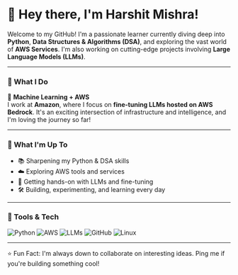 # 👋 Hey there, I'm Harshit Mishra!

Welcome to my GitHub! I'm a passionate learner currently diving deep into **Python**, **Data Structures & Algorithms (DSA)**, and exploring the vast world of **AWS Services**. I'm also working on cutting-edge projects involving **Large Language Models (LLMs)**.

---

### 💼 What I Do

🧠 **Machine Learning + AWS**  
I work at **Amazon**, where I focus on **fine-tuning LLMs hosted on AWS Bedrock**. It's an exciting intersection of infrastructure and intelligence, and I'm loving the journey so far!

---

### 🚀 What I'm Up To

- 📚 Sharpening my Python & DSA skills  
- ☁️ Exploring AWS tools and services  
- 🤖 Getting hands-on with LLMs and fine-tuning  
- 🛠️ Building, experimenting, and learning every day  

---

### 🧰 Tools & Tech

![Python](https://img.shields.io/badge/Python-3670A0?style=for-the-badge&logo=python&logoColor=ffdd54)
![AWS](https://img.shields.io/badge/AWS-232F3E?style=for-the-badge&logo=amazon-aws&logoColor=white)
![LLMs](https://img.shields.io/badge/LLMs-NLP-blue?style=for-the-badge)
![GitHub](https://img.shields.io/badge/GitHub-100000?style=for-the-badge&logo=github&logoColor=white)
![Linux](https://img.shields.io/badge/Linux-FCC624?style=for-the-badge&logo=linux&logoColor=black)

---


⭐️ Fun Fact: I'm always down to collaborate on interesting ideas. Ping me if you're building something cool!
